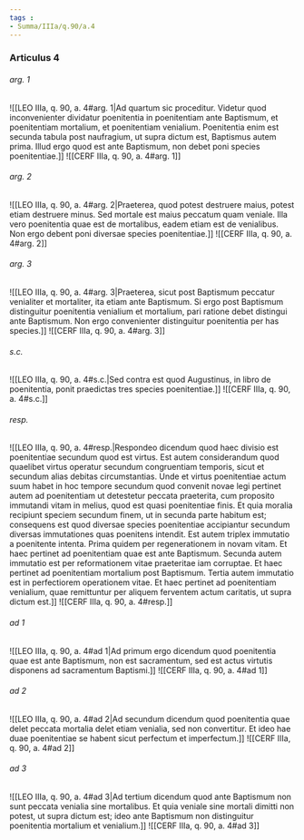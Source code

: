 ```yaml
---
tags : 
- Summa/IIIa/q.90/a.4
---
```


### Articulus 4

###### arg. 1
![[LEO IIIa, q. 90, a. 4#arg. 1|Ad quartum sic proceditur. Videtur quod inconvenienter dividatur poenitentia in poenitentiam ante Baptismum, et poenitentiam mortalium, et poenitentiam venialium. Poenitentia enim est secunda tabula post naufragium, ut supra dictum est, Baptismus autem prima. Illud ergo quod est ante Baptismum, non debet poni species poenitentiae.]]
![[CERF IIIa, q. 90, a. 4#arg. 1]]

###### arg. 2
![[LEO IIIa, q. 90, a. 4#arg. 2|Praeterea, quod potest destruere maius, potest etiam destruere minus. Sed mortale est maius peccatum quam veniale. Illa vero poenitentia quae est de mortalibus, eadem etiam est de venialibus. Non ergo debent poni diversae species poenitentiae.]]
![[CERF IIIa, q. 90, a. 4#arg. 2]]

###### arg. 3
![[LEO IIIa, q. 90, a. 4#arg. 3|Praeterea, sicut post Baptismum peccatur venialiter et mortaliter, ita etiam ante Baptismum. Si ergo post Baptismum distinguitur poenitentia venialium et mortalium, pari ratione debet distingui ante Baptismum. Non ergo convenienter distinguitur poenitentia per has species.]]
![[CERF IIIa, q. 90, a. 4#arg. 3]]

###### s.c.
![[LEO IIIa, q. 90, a. 4#s.c.|Sed contra est quod Augustinus, in libro de poenitentia, ponit praedictas tres species poenitentiae.]]
![[CERF IIIa, q. 90, a. 4#s.c.]]

###### resp.
![[LEO IIIa, q. 90, a. 4#resp.|Respondeo dicendum quod haec divisio est poenitentiae secundum quod est virtus. Est autem considerandum quod quaelibet virtus operatur secundum congruentiam temporis, sicut et secundum alias debitas circumstantias. Unde et virtus poenitentiae actum suum habet in hoc tempore secundum quod convenit novae legi pertinet autem ad poenitentiam ut detestetur peccata praeterita, cum proposito immutandi vitam in melius, quod est quasi poenitentiae finis. Et quia moralia recipiunt speciem secundum finem, ut in secunda parte habitum est; consequens est quod diversae species poenitentiae accipiantur secundum diversas immutationes quas poenitens intendit. Est autem triplex immutatio a poenitente intenta. Prima quidem per regenerationem in novam vitam. Et haec pertinet ad poenitentiam quae est ante Baptismum. Secunda autem immutatio est per reformationem vitae praeteritae iam corruptae. Et haec pertinet ad poenitentiam mortalium post Baptismum. Tertia autem immutatio est in perfectiorem operationem vitae. Et haec pertinet ad poenitentiam venialium, quae remittuntur per aliquem ferventem actum caritatis, ut supra dictum est.]]
![[CERF IIIa, q. 90, a. 4#resp.]]

###### ad 1
![[LEO IIIa, q. 90, a. 4#ad 1|Ad primum ergo dicendum quod poenitentia quae est ante Baptismum, non est sacramentum, sed est actus virtutis disponens ad sacramentum Baptismi.]]
![[CERF IIIa, q. 90, a. 4#ad 1]]

###### ad 2
![[LEO IIIa, q. 90, a. 4#ad 2|Ad secundum dicendum quod poenitentia quae delet peccata mortalia delet etiam venialia, sed non convertitur. Et ideo hae duae poenitentiae se habent sicut perfectum et imperfectum.]]
![[CERF IIIa, q. 90, a. 4#ad 2]]

###### ad 3
![[LEO IIIa, q. 90, a. 4#ad 3|Ad tertium dicendum quod ante Baptismum non sunt peccata venialia sine mortalibus. Et quia veniale sine mortali dimitti non potest, ut supra dictum est; ideo ante Baptismum non distinguitur poenitentia mortalium et venialium.]]
![[CERF IIIa, q. 90, a. 4#ad 3]]

